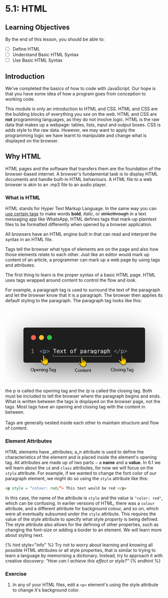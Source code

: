 # 5.1: HTML

## Learning Objectives

By the end of this lesson, you should be able to:

* [ ] Define HTML&#x20;
* [ ] Understand Basic HTML Syntax&#x20;
* [ ] Use Basic HTML Syntax

## Introduction

We've completed the basics of how to code with JavaScript. Our hope is that you have some idea of how a program goes from conception to working code.

This module is only an introduction to HTML and CSS. HTML and CSS are the building blocks of everything you _see_ on the _web_. HTML and CSS are **not** programming languages, as they do not involve _logic._ HTML is the raw data that makes up a webpage: tables, lists, input and output boxes. CSS is adds style to the raw data. However, we may want to apply the programming logic we have learnt to manipulate and change what is displayed on the browser.&#x20;

## Why HTML

HTML pages and the software that transfers them are the foundation of the browser-based internet. A browser's fundamental task is to display HTML documents and handle built-in HTML behaviours. A HTML file to a web browser is akin to an .mp3 file to an audio player.

### What is HTML

HTML stands for Hyper Text Markup Language. In the same way you can [use certain tags](https://faq.whatsapp.com/general/chats/how-to-format-your-messages/?lang=fi) to make words **bold**, _italic_, or ~~strikethrough~~ in a text messaging app like WhatsApp, HTML defines tags that mark-up plaintext files to be formatted differently when opened by a browser application.

All browsers have an HTML engine built in that can read and interpret the syntax in an HTML file.&#x20;

Tags tell the browser what type of elements are on the page and also how those elements relate to each other. Just like an editor would mark up content of an article, a programmer can mark up a web page by using tags and attributes.&#x20;

The first thing to learn is the proper syntax of a basic HTML page. HTML uses tags wrapped around content to control the flow and look.&#x20;

For example, a paragraph tag is used to surround the text of the paragraph and let the browser know that it is a paragraph. The browser then applies its default styling to the paragraph. The paragraph tag looks like this:

![](<../../.gitbook/assets/html elements.png>)

the p is called the opening tag and the /p is called the closing tag. Both must be included to tell the browser where the paragraph begins and ends. What is written between the tags is displayed on the browser page, not the tags. Most tags have an opening and closing tag with the content in between. \
\
Tags are generally nested inside each other to maintain structure and flow of content.

### Element Attributes

HTML elements have _attributes; a_n attribute is used to define the characteristics of the element and is placed inside the element's opening tag. All attributes are made up of two parts − a **name** and a **value.** In 6.1 we will learn about the `id` and `class` attributes, for now we will focus on the `style` attribute. For example, if we wanted to change the font color of our paragraph element, we might do so using the `style` attribute like this:

```html
<p style = “colour: red;”> This text would be red </p>
```

In this case, the name of the attribute is `style` and the value is `"color: red"`, which can be confusing. In earlier versions of HTML, there was a `colour` attribute, and a different attribute for background colour, and so on, which were all eventually subsumed under the `style` attribute. This requires the value of the style attribute to specify what style _property_ is being defined. The style attribute also allows for the defining of other properties, such as changing the font-size or adding a border to an element. We will learn more about styling next.&#x20;

{% hint style="info" %}
Try not to worry about learning and knowing all possible HTML attributes or all style properties, that is similar to trying to learn a language by memorising a dictionary. Instead, try to approach it with creative discovery: _"How can I achieve this effect or style?"_
{% endhint %}

### Exercise

1. In any of your HTML files, edit a `<p>` element's using the style attribute to change it's background color.
